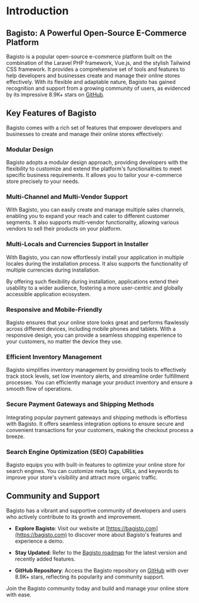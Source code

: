 # Introduction

## Bagisto: A Powerful Open-Source E-Commerce Platform

Bagisto is a popular open-source e-commerce platform built on the combination of the Laravel PHP framework, Vue.js, and the stylish Tailwind CSS framework. It provides a comprehensive set of tools and features to help developers and businesses create and manage their online stores effectively. With its flexible and adaptable nature, Bagisto has gained recognition and support from a growing community of users, as evidenced by its impressive 8.9K+ stars on [GitHub](https://github.com/bagisto/bagisto).

## Key Features of Bagisto

Bagisto comes with a rich set of features that empower developers and businesses to create and manage their online stores effectively:

### Modular Design

Bagisto adopts a modular design approach, providing developers with the flexibility to customize and extend the platform's functionalities to meet specific business requirements. It allows you to tailor your e-commerce store precisely to your needs.

### Multi-Channel and Multi-Vendor Support

With Bagisto, you can easily create and manage multiple sales channels, enabling you to expand your reach and cater to different customer segments. It also supports multi-vendor functionality, allowing various vendors to sell their products on your platform.

### Multi-Locals and Currencies Support in Installer

With Bagisto, you can now effortlessly install your application in multiple locales during the installation process. It also supports the functionality of multiple currencies during installation.

By offering such flexibility during installation, applications extend their usability to a wider audience, fostering a more user-centric and globally accessible application ecosystem.

### Responsive and Mobile-Friendly

Bagisto ensures that your online store looks great and performs flawlessly across different devices, including mobile phones and tablets. With a responsive design, you can provide a seamless shopping experience to your customers, no matter the device they use.

### Efficient Inventory Management

Bagisto simplifies inventory management by providing tools to effectively track stock levels, set low inventory alerts, and streamline order fulfillment processes. You can efficiently manage your product inventory and ensure a smooth flow of operations.

### Secure Payment Gateways and Shipping Methods

Integrating popular payment gateways and shipping methods is effortless with Bagisto. It offers seamless integration options to ensure secure and convenient transactions for your customers, making the checkout process a breeze.

### Search Engine Optimization (SEO) Capabilities

Bagisto equips you with built-in features to optimize your online store for search engines. You can customize meta tags, URLs, and keywords to improve your store's visibility and attract more organic traffic.

## Community and Support

Bagisto has a vibrant and supportive community of developers and users who actively contribute to its growth and improvement.

- **Explore Bagisto**: Visit our website at [https://bagisto.com](https://bagisto.com) to discover more about Bagisto's features and experience a demo.

- **Stay Updated**: Refer to the [Bagisto roadmap](https://bagisto.com/roadmap) for the latest version and recently added features.

- **GitHub Repository**: Access the Bagisto repository on [GitHub](https://github.com/bagisto/bagisto) with over 8.9K+ stars, reflecting its popularity and community support.

Join the Bagisto community today and build and manage your online store with ease.